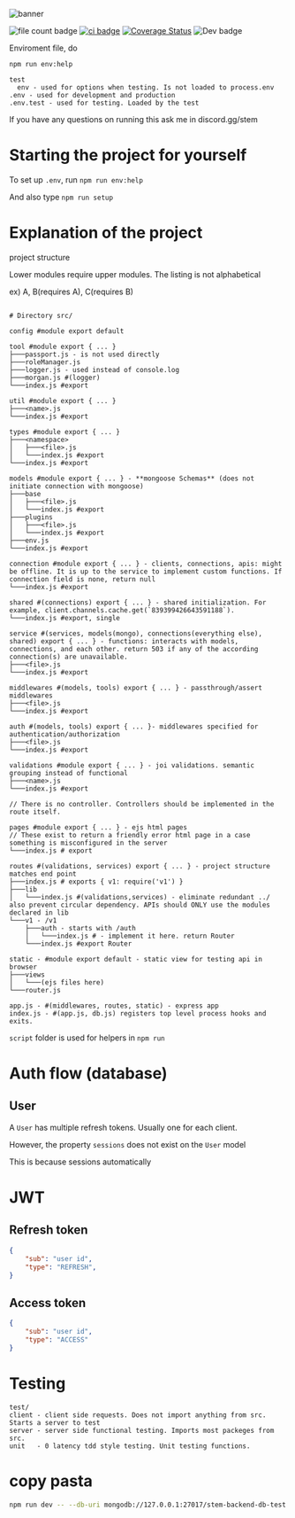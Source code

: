 ![banner](https://api.stem.help/v1/service/banner/html/STEM_Help_Backend)

![file count badge](https://api.stem.help/v1/service/badge/git/file-count)
[![ci badge](https://github.com/stem-discord/stem-help-backend/actions/workflows/ci.yaml/badge.svg)](https://github.com/stem-discord/stem-help-backend/actions)
[![Coverage Status](https://coveralls.io/repos/github/stem-discord/stem-help-backend/badge.svg?branch=main)](https://coveralls.io/github/stem-discord/stem-help-backend?branch=main)
![Dev badge](https://img.shields.io/badge/Developing%20stage-Almost%20Stable-ff69b4)

Enviroment file, do

`npm run env:help`

```
test
  env - used for options when testing. Is not loaded to process.env
.env - used for development and production
.env.test - used for testing. Loaded by the test

```

If you have any questions on running this ask me in discord.gg/stem

# Starting the project for yourself

To set up `.env`, run `npm run env:help`

And also type `npm run setup`

# Explanation of the project

project structure

Lower modules require upper modules. The listing is not alphabetical

ex) A, B(requires A), C(requires B)

<!-- 
├───
│
└───
│   └───
 -->
```

# Directory src/

config #module export default

tool #module export { ... }
├───passport.js - is not used directly
├───roleManager.js
├───logger.js - used instead of console.log
├───morgan.js #(logger)
└───index.js #export

util #module export { ... }
├───<name>.js
└───index.js #export

types #module export { ... }
├───<namespace>
│   ├───<file>.js
│   └───index.js #export
└───index.js #export

models #module export { ... } - **mongoose Schemas** (does not initiate connection with mongoose)
├───base
│   ├───<file>.js
│   └───index.js #export
├───plugins
│   ├───<file>.js
│   └───index.js #export
├───env.js
└───index.js #export

connection #module export { ... } - clients, connections, apis: might be offline. It is up to the service to implement custom functions. If connection field is none, return null
└───index.js #export

shared #(connections) export { ... } - shared initialization. For example, client.channels.cache.get(`839399426643591188`). 
└───index.js #export, single

service #(services, models(mongo), connections(everything else), shared) export { ... } - functions: interacts with models, connections, and each other. return 503 if any of the according connection(s) are unavailable.
├───<file>.js
└───index.js #export

middlewares #(models, tools) export { ... } - passthrough/assert middlewares
├───<file>.js
└───index.js #export

auth #(models, tools) export { ... }- middlewares specified for authentication/authorization
├───<file>.js
└───index.js #export

validations #module export { ... } - joi validations. semantic grouping instead of functional
├───<name>.js
└───index.js #export

// There is no controller. Controllers should be implemented in the route itself.

pages #module export { ... } - ejs html pages
// These exist to return a friendly error html page in a case something is misconfigured in the server
└───index.js # export

routes #(validations, services) export { ... } - project structure matches end point
├───index.js # exports { v1: require('v1') }
├───lib
│   └───index.js #(validations,services) - eliminate redundant ../ also prevent circular dependency. APIs should ONLY use the modules declared in lib
└───v1 - /v1
    ├───auth - starts with /auth
    │   └───index.js # - implement it here. return Router
    └───index.js #export Router

static - #module export default - static view for testing api in browser
├───views
│   └───(ejs files here)
└───router.js

app.js - #(middlewares, routes, static) - express app
index.js - #(app.js, db.js) registers top level process hooks and exits.

```

`script` folder is used for helpers in `npm run`

# Auth flow (database)

## User

A `User` has multiple refresh tokens. Usually one for each client.

However, the property `sessions` does not exist on the `User` model

This is because sessions automatically 



# JWT

## Refresh token

```json
{
    "sub": "user id",
    "type": "REFRESH",
}
```

## Access token

```json
{
    "sub": "user id",
    "type": "ACCESS"
}
```

# Testing

```
test/
client - client side requests. Does not import anything from src. Starts a server to test
server - server side functional testing. Imports most packeges from src.
unit   - 0 latency tdd style testing. Unit testing functions.
```
# copy pasta

```sh
npm run dev -- --db-uri mongodb://127.0.0.1:27017/stem-backend-db-test 
```
